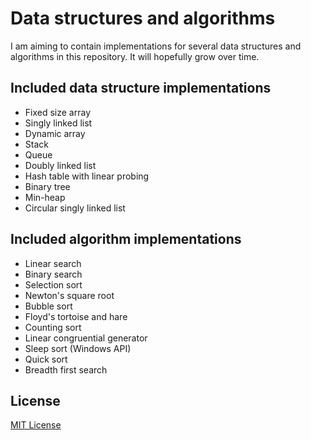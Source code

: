 # Data structures and algorithms

I am aiming to contain implementations for several data structures and algorithms in this repository.
It will hopefully grow over time.

## Included data structure implementations

- Fixed size array
- Singly linked list
- Dynamic array
- Stack
- Queue
- Doubly linked list
- Hash table with linear probing
- Binary tree
- Min-heap
- Circular singly linked list

## Included algorithm implementations

- Linear search
- Binary search
- Selection sort
- Newton's square root
- Bubble sort
- Floyd's tortoise and hare
- Counting sort
- Linear congruential generator
- Sleep sort (Windows API)
- Quick sort
- Breadth first search

## License

[MIT License](https://github.com/iozsaygi/dsaa/blob/main/LICENSE)